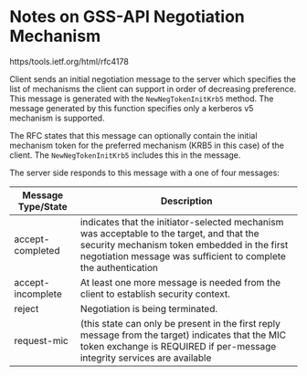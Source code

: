 # Notes on GSS-API Negotiation Mechanism
https/tools.ietf.org/html/rfc4178

Client sends an initial negotiation message to the server which specifies the list of mechanisms
the client can support in order of decreasing preference.
This message is generated with the ``NewNegTokenInitKrb5`` method.
The message generated by this function specifies only a kerberos v5 mechanism is supported.

The RFC states that this message can optionally contain the initial mechanism token
for the preferred mechanism (KRB5 in this case) of the client. The ``NewNegTokenInitKrb5``
includes this in the message.

The server side responds to this message with a one of four messages:

| Message Type/State | Description |
|--------------------|-------------|
| accept-completed | indicates that the initiator-selected mechanism was acceptable to the target, and that the security mechanism token embedded in the first negotiation message was sufficient to complete the authentication |
| accept-incomplete | At least one more message is needed from the client to establish security context. |
| reject | Negotiation is being terminated. |
| request-mic | (this state can only be present in the first reply message from the target) indicates that the MIC token exchange is REQUIRED if per-message integrity services are available |